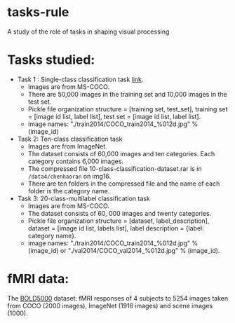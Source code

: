 # tasks-rule
A study of the role of tasks in shaping visual processing


# Tasks studied:
- Task 1 : Single-class classification task [link](https://github.com/hamzakeurti/tasks-rule/blob/master/data/single-class-classification-dataset.pkl).
  - Images are from MS-COCO.
  - There are 50,000 images in the training set and 10,000 images in the test set.
  - Pickle file organization structure = [training set, test_set], training set = [image id list, label list], test set = [image id list, label list].
  - image names: "./train2014/COCO_train2014_%012d.jpg" % (image_id)
- Task 2: Ten-class classification task
  - Images are from ImageNet.
  - The dataset consists of 60,000 images and ten categories. Each category contains 6,000 images.
  - The compressed file 10-class-classification-dataset.rar is in `/data4/chenhaoran` on img16.
  - There are ten folders in the compressed file and the name of each folder is the category name.
- Task 3: 20-class-multilabel classification task
  - Images are from MS-COCO.
  - The dataset consists of 60, 000 images and twenty categories.
  - Pickle file organization structure = [dataset, label_description], dataset = [image id list, labels list], label description = {label: category name}.
  - image names: "./train2014/COCO_train2014_%012d.jpg" % (image_id) or "./val2014/COCO_val2014_%012d.jpg" % (image_id).

# fMRI data:
The [BOLD5000](https://bold5000.github.io/) dataset: fMRI responses of 4 subjects to 5254 images taken from COCO (2000 images), ImageNet (1916 images) and scene images (1000).

